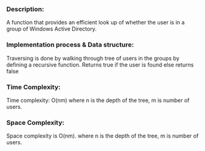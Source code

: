 ### Description:
A function that provides an efficient look up of whether the user is in a group of Windows Active Directory.

### Implementation process & Data structure:
Traversing is done by walking through tree of users in the groups by defining a recursive function.
Returns true if the user is found else returns false

### Time Complexity:
Time complexity: O(nm) where n is the depth of the tree, m is number of users.

### Space Complexity:
Space complexity is O(nm). where n is the depth of the tree, m is number of users.
